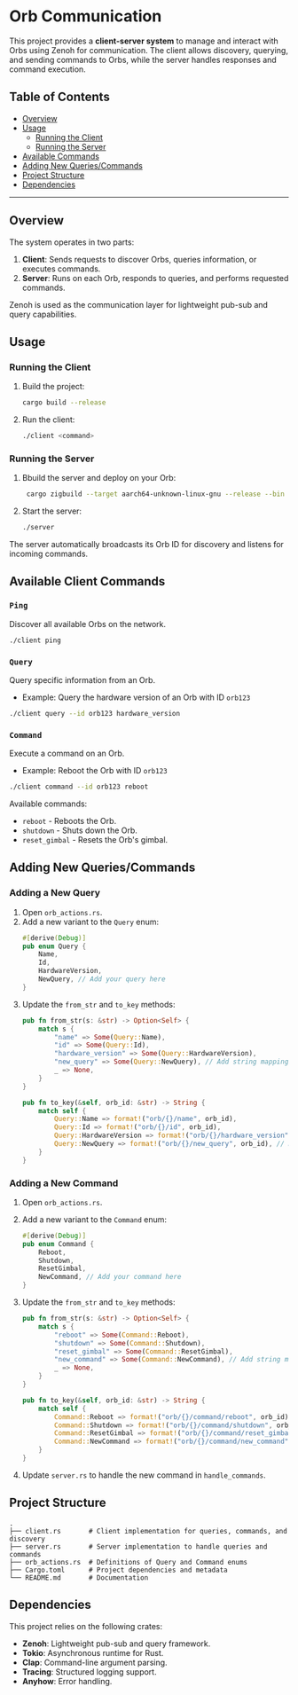 # Orb Communication

This project provides a **client-server system** to manage and interact with Orbs using Zenoh for communication. The client allows discovery, querying, and sending commands to Orbs, while the server handles responses and command execution.

## Table of Contents
- [Overview](#overview)
- [Usage](#usage)
  - [Running the Client](#running-the-client)
  - [Running the Server](#running-the-server)
- [Available Commands](#available-commands)
- [Adding New Queries/Commands](#adding-new-queriescommands)
- [Project Structure](#project-structure)
- [Dependencies](#dependencies)

---

## Overview
The system operates in two parts:
1. **Client**: Sends requests to discover Orbs, queries information, or executes commands.
2. **Server**: Runs on each Orb, responds to queries, and performs requested commands.

Zenoh is used as the communication layer for lightweight pub-sub and query capabilities.

## Usage

### Running the Client

1. Build the project:
   ```sh
   cargo build --release
   ```
2. Run the client:
   ```sh
   ./client <command>
   ```

### Running the Server

1. Bbuild the server and deploy on your Orb:
   ```sh
    cargo zigbuild --target aarch64-unknown-linux-gnu --release --bin server -p zenoh-orbcomm
   ```
2. Start the server:
   ```sh
   ./server
   ```

The server automatically broadcasts its Orb ID for discovery and listens for incoming commands.

## Available Client Commands

### `Ping`
Discover all available Orbs on the network.
```sh
./client ping
```

### `Query`
Query specific information from an Orb.
- Example: Query the hardware version of an Orb with ID `orb123`
```sh
./client query --id orb123 hardware_version
```

### `Command`
Execute a command on an Orb.
- Example: Reboot the Orb with ID `orb123`
```sh
./client command --id orb123 reboot
```

Available commands:
- `reboot` - Reboots the Orb.
- `shutdown` - Shuts down the Orb.
- `reset_gimbal` - Resets the Orb's gimbal.

## Adding New Queries/Commands

### Adding a New Query
1. Open `orb_actions.rs`.
2. Add a new variant to the `Query` enum:
   ```rust
   #[derive(Debug)]
   pub enum Query {
       Name,
       Id,
       HardwareVersion,
       NewQuery, // Add your query here
   }
   ```
3. Update the `from_str` and `to_key` methods:
   ```rust
   pub fn from_str(s: &str) -> Option<Self> {
       match s {
           "name" => Some(Query::Name),
           "id" => Some(Query::Id),
           "hardware_version" => Some(Query::HardwareVersion),
           "new_query" => Some(Query::NewQuery), // Add string mapping
           _ => None,
       }
   }

   pub fn to_key(&self, orb_id: &str) -> String {
       match self {
           Query::Name => format!("orb/{}/name", orb_id),
           Query::Id => format!("orb/{}/id", orb_id),
           Query::HardwareVersion => format!("orb/{}/hardware_version", orb_id),
           Query::NewQuery => format!("orb/{}/new_query", orb_id), // Define the key
       }
   }
   ```

### Adding a New Command
1. Open `orb_actions.rs`.
2. Add a new variant to the `Command` enum:
   ```rust
   #[derive(Debug)]
   pub enum Command {
       Reboot,
       Shutdown,
       ResetGimbal,
       NewCommand, // Add your command here
   }
   ```
3. Update the `from_str` and `to_key` methods:
   ```rust
   pub fn from_str(s: &str) -> Option<Self> {
       match s {
           "reboot" => Some(Command::Reboot),
           "shutdown" => Some(Command::Shutdown),
           "reset_gimbal" => Some(Command::ResetGimbal),
           "new_command" => Some(Command::NewCommand), // Add string mapping
           _ => None,
       }
   }

   pub fn to_key(&self, orb_id: &str) -> String {
       match self {
           Command::Reboot => format!("orb/{}/command/reboot", orb_id),
           Command::Shutdown => format!("orb/{}/command/shutdown", orb_id),
           Command::ResetGimbal => format!("orb/{}/command/reset_gimbal", orb_id),
           Command::NewCommand => format!("orb/{}/command/new_command", orb_id), // Define the key
       }
   }
   ```

4. Update `server.rs` to handle the new command in `handle_commands`.

## Project Structure
```
.
├── client.rs       # Client implementation for queries, commands, and discovery
├── server.rs       # Server implementation to handle queries and commands
├── orb_actions.rs  # Definitions of Query and Command enums
├── Cargo.toml      # Project dependencies and metadata
└── README.md       # Documentation
```

## Dependencies
This project relies on the following crates:
- **Zenoh**: Lightweight pub-sub and query framework.
- **Tokio**: Asynchronous runtime for Rust.
- **Clap**: Command-line argument parsing.
- **Tracing**: Structured logging support.
- **Anyhow**: Error handling.
